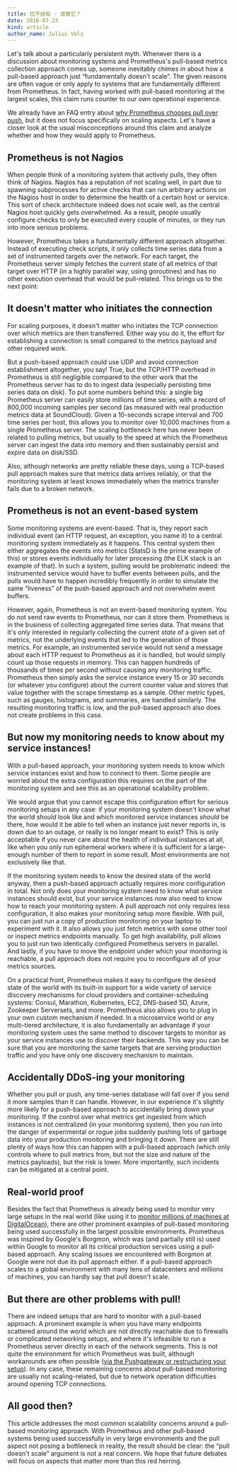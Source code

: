 ```yaml
---
title: 拉不结垢 - 或做它？
date: 2016-07-23
kind: article
author_name: Julius Volz
---
```


Let's talk about a particularly persistent myth. Whenever there is a discussion
about monitoring systems and Prometheus's pull-based metrics collection
approach comes up, someone inevitably chimes in about how a pull-based approach
just “fundamentally doesn't scale”. The given reasons are often vague or only
apply to systems that are fundamentally different from Prometheus. In fact,
having worked with pull-based monitoring at the largest scales, this claim runs
counter to our own operational experience.

We already have an FAQ entry about
[why Prometheus chooses pull over push](/docs/introduction/faq/#why-do-you-pull-rather-than-push?),
but it does not focus specifically on scaling aspects. Let's have a closer look
at the usual misconceptions around this claim and analyze whether and how they
would apply to Prometheus.

## Prometheus is not Nagios

When people think of a monitoring system that actively pulls, they often think
of Nagios. Nagios has a reputation of not scaling well, in part due to spawning
subprocesses for active checks that can run arbitrary actions on the Nagios
host in order to determine the health of a certain host or service. This sort
of check architecture indeed does not scale well, as the central Nagios host
quickly gets overwhelmed. As a result, people usually configure checks to only
be executed every couple of minutes, or they run into more serious problems.

However, Prometheus takes a fundamentally different approach altogether.
Instead of executing check scripts, it only collects time series data from a
set of instrumented targets over the network. For each target, the Prometheus
server simply fetches the current state of all metrics of that target over HTTP
(in a highly parallel way, using goroutines) and has no other execution
overhead that would be pull-related. This brings us to the next point:

## It doesn't matter who initiates the connection

For scaling purposes, it doesn't matter who initiates the TCP connection over
which metrics are then transferred. Either way you do it, the effort for
establishing a connection is small compared to the metrics payload and other
required work.

But a push-based approach could use UDP and avoid connection establishment
altogether, you say! True, but the TCP/HTTP overhead in Prometheus is still
negligible compared to the other work that the Prometheus server has to do to
ingest data (especially persisting time series data on disk). To put some
numbers behind this: a single big Prometheus server can easily store millions
of time series, with a record of 800,000 incoming samples per second (as
measured with real production metrics data at SoundCloud). Given a 10-seconds
scrape interval and 700 time series per host, this allows you to monitor over
10,000 machines from a single Prometheus server. The scaling bottleneck here
has never been related to pulling metrics, but usually to the speed at which
the Prometheus server can ingest the data into memory and then sustainably
persist and expire data on disk/SSD.

Also, although networks are pretty reliable these days, using a TCP-based pull
approach makes sure that metrics data arrives reliably, or that the monitoring
system at least knows immediately when the metrics transfer fails due to a
broken network.

## Prometheus is not an event-based system

Some monitoring systems are event-based. That is, they report each individual
event (an HTTP request, an exception, you name it) to a central monitoring
system immediately as it happens. This central system then either aggregates
the events into metrics (StatsD is the prime example of this) or stores events
individually for later processing (the ELK stack is an example of that). In
such a system, pulling would be problematic indeed: the instrumented service
would have to buffer events between pulls, and the pulls would have to happen
incredibly frequently in order to simulate the same “liveness” of the
push-based approach and not overwhelm event buffers.

However, again, Prometheus is not an event-based monitoring system. You do not
send raw events to Prometheus, nor can it store them. Prometheus is in the
business of collecting aggregated time series data. That means that it's only
interested in regularly collecting the current _state_ of a given set of
metrics, not the underlying events that led to the generation of those metrics.
For example, an instrumented service would not send a message about each HTTP
request to Prometheus as it is handled, but would simply count up those
requests in memory. This can happen hundreds of thousands of times per second
without causing any monitoring traffic. Prometheus then simply asks the service
instance every 15 or 30 seconds (or whatever you configure) about the current
counter value and stores that value together with the scrape timestamp as a
sample. Other metric types, such as gauges, histograms, and summaries, are
handled similarly. The resulting monitoring traffic is low, and the pull-based
approach also does not create problems in this case.

## But now my monitoring needs to know about my service instances!

With a pull-based approach, your monitoring system needs to know which service
instances exist and how to connect to them. Some people are worried about the
extra configuration this requires on the part of the monitoring system and see
this as an operational scalability problem.

We would argue that you cannot escape this configuration effort for
serious monitoring setups in any case: if your monitoring system doesn't know
what the world _should_ look like and which monitored service instances
_should_ be there, how would it be able to tell when an instance just never
reports in, is down due to an outage, or really is no longer meant to exist?
This is only acceptable if you never care about the health of individual
instances at all, like when you only run ephemeral workers where it is
sufficient for a large-enough number of them to report in some result. Most
environments are not exclusively like that.

If the monitoring system needs to know the desired state of the world anyway,
then a push-based approach actually requires _more_ configuration in total. Not
only does your monitoring system need to know what service instances should
exist, but your service instances now also need to know how to reach your
monitoring system. A pull approach not only requires less configuration,
it also makes your monitoring setup more flexible. With pull, you can just run
a copy of production monitoring on your laptop to experiment with it. It also
allows you just fetch metrics with some other tool or inspect metrics endpoints
manually. To get high availability, pull allows you to just run two identically
configured Prometheus servers in parallel. And lastly, if you have to move the
endpoint under which your monitoring is reachable, a pull approach does not
require you to reconfigure all of your metrics sources.

On a practical front, Prometheus makes it easy to configure the desired state
of the world with its built-in support for a wide variety of service discovery
mechanisms for cloud providers and container-scheduling systems: Consul,
Marathon, Kubernetes, EC2, DNS-based SD, Azure, Zookeeper Serversets, and more.
Prometheus also allows you to plug in your own custom mechanism if needed.
In a microservice world or any multi-tiered architecture, it is also
fundamentally an advantage if your monitoring system uses the same method to
discover targets to monitor as your service instances use to discover their
backends. This way you can be sure that you are monitoring the same targets
that are serving production traffic and you have only one discovery mechanism
to maintain.

## Accidentally DDoS-ing your monitoring

Whether you pull or push, any time-series database will fall over if you send
it more samples than it can handle. However, in our experience it's slightly
more likely for a push-based approach to accidentally bring down your
monitoring. If the control over what metrics get ingested from which instances
is not centralized (in your monitoring system), then you run into the danger of
experimental or rogue jobs suddenly pushing lots of garbage data into your
production monitoring and bringing it down. There are still plenty of ways how
this can happen with a pull-based approach (which only controls where to pull
metrics from, but not the size and nature of the metrics payloads), but the
risk is lower. More importantly, such incidents can be mitigated at a central
point.

## Real-world proof

Besides the fact that Prometheus is already being used to monitor very large
setups in the real world (like using it to [monitor millions of machines at
DigitalOcean](http://promcon.io/talks/scaling_to_a_million_machines_with_prometheus/)),
there are other prominent examples of pull-based monitoring being used
successfully in the largest possible environments. Prometheus was inspired by
Google's Borgmon, which was (and partially still is) used within Google to
monitor all its critical production services using a pull-based approach. Any
scaling issues we encountered with Borgmon at Google were not due its pull
approach either. If a pull-based approach scales to a global environment with
many tens of datacenters and millions of machines, you can hardly say that pull
doesn't scale.

## But there are other problems with pull!

There are indeed setups that are hard to monitor with a pull-based approach.
A prominent example is when you have many endpoints scattered around the
world which are not directly reachable due to firewalls or complicated
networking setups, and where it's infeasible to run a Prometheus server
directly in each of the network segments. This is not quite the environment for
which Prometheus was built, although workarounds are often possible ([via the
Pushgateway or restructuring your setup](/docs/practices/pushing/)). In any
case, these remaining concerns about pull-based monitoring are usually not
scaling-related, but due to network operation difficulties around opening TCP
connections.

## All good then?

This article addresses the most common scalability concerns around a pull-based
monitoring approach. With Prometheus and other pull-based systems being used
successfully in very large environments and the pull aspect not posing a
bottleneck in reality, the result should be clear: the “pull doesn't scale”
argument is not a real concern. We hope that future debates will focus on
aspects that matter more than this red herring.
